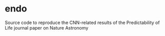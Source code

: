 # endo
Source code to reproduce the CNN-related results of the Predictability of Life journal paper on Nature Astronomy
